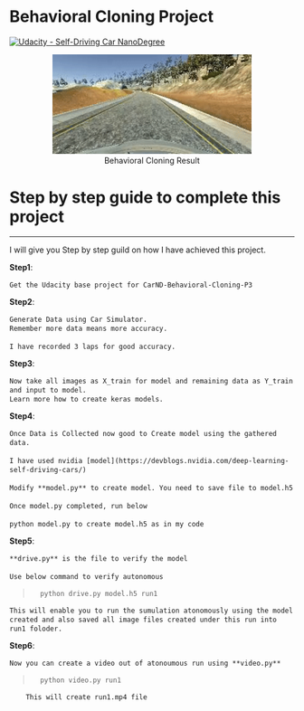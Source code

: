 # Behavioral Cloning Project

[![Udacity - Self-Driving Car NanoDegree](https://s3.amazonaws.com/udacity-sdc/github/shield-carnd.svg)](http://www.udacity.com/drive)

<p align="center">
 <a href="https://youtu.be/TNZj1KcgWu8"><img src="track.gif" alt="Behavioral Cloning" width="70%" height="70%"></a>
 <br>Behavioral Cloning Result
</p>


# Step by step guide to complete this project
---
I will give you Step by step guild on how I have achieved this project.

**Step1**: 

	Get the Udacity base project for CarND-Behavioral-Cloning-P3

**Step2**:

	Generate Data using Car Simulator. 
	Remember more data means more accuracy.

	I have recorded 3 laps for good accuracy.

**Step3**:

	Now take all images as X_train for model and remaining data as Y_train and input to model.
	Learn more how to create keras models.


**Step4**:

	Once Data is Collected now good to Create model using the gathered data.

	I have used nvidia [model](https://devblogs.nvidia.com/deep-learning-self-driving-cars/)

	Modify **model.py** to create model. You need to save file to model.h5

	Once model.py completed, run below

	python model.py to create model.h5 as in my code

**Step5**: 

	**drive.py** is the file to verify the model

	Use below command to verify autonomous

> 		python drive.py model.h5 run1

	This will enable you to run the sumulation atonomously using the model created and also saved all image files created under this run into run1 foloder.

**Step6**:

	Now you can create a video out of atonoumous run using **video.py** 

> 		python video.py run1

		This will create run1.mp4 file
